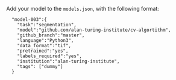 Add your model to the `models.json`, with the following format:

```
  "model-003":{
    "task":"segmentation",
    "model":"github.com/alan-turing-institute/cv-algortithm",
    "github_branch":"master",
    "language":"Python3",
    "data_format":"tif",
    "pretrained":"yes",
    "labels_required":"yes",
    "institution":"alan-turing-institute",
    "tags": ["dummy"]
  }
```
